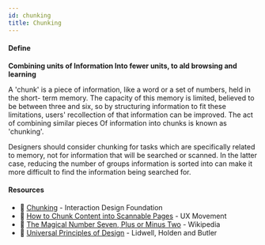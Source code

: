 ```yaml
---
id: chunking
title: Chunking
---
```


<!-- [![docs-source](https://img.shields.io/badge/SRC-UX%20Companion-blue)](https://play.google.com/store/apps/details?id=com.cyberduck.uxcompanion) -->

#### Define

**Combining units of Information Into fewer units, to ald browsing and learning**

A 'chunk' is a piece of information, like a word or a set of numbers, held in the short- term memory. The capacity of this memory is limited, believed to be between three and six, so by structuring information to fit these limitations, users' recollection of that information can be improved. The act of combining similar pieces Of information into chunks is known as 'chunking'.

Designers should consider chunking for tasks which are specifically related to memory, not for information that will be searched or scanned. In the latter case, reducing the number of groups information is sorted into can make it more difficult to find the information being searched for.

#### Resources

* 📃 [Chunking](https://www.interaction-design.org/literature/book/the-glossary-of-human-computer-interaction/chunking) - Interaction Design Foundation
* 📃 [How to Chunk Content into Scannable Pages](http://uxmovement.com/content/how-to-chunk-content-into-scannable-pages/) - UX Movement
* 📃 [The Magical Number Seven, Plus or Minus Two](https://en.wikipedia.org/wiki/The_Magical_Number_Seven,_Plus_or_Minus_Two) - Wikipedia
* 📘 [Universal Principles of Design](https://www.amazon.co.uk/gp/product/1592535879) - Lidwell, Holden and Butler